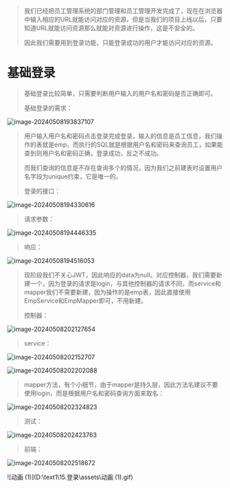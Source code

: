 > 我们已经把员工管理系统的部门管理和员工管理开发完成了，现在在浏览器中输入相应的URL就能访问对应的资源，但是当我们的项目上线以后，只要知道URL就能访问资源那么就能对资源进行操作，这是不安全的。
>
> 因此我们需要用到登录功能，只能登录成功的用户才能访问对应的资源。



# 基础登录

> 基础登录比较简单，只需要判断用户输入的用户名和密码是否正确即可。
>
> 基础登录的需求：

![image-20240508193837107](D:\text1\15.登录\assets\image-20240508193837107.png)

> 用户输入用户名和密码点击登录完成登录，输入的信息是员工信息，我们操作的表就是emp，而执行的SQL就是根据用户名和密码来查询员工，如果能查到则用户名和密码正确，登录成功，反之不成功。
>
> 而我们查询的信息是不存在查询多个的情况，因为我们之前建表时设置用户名字段为unique约束，它是唯一的。
>
> 登录的接口：

![image-20240508194330616](D:\text1\15.登录\assets\image-20240508194330616.png)

> 请求参数：

![image-20240508194446335](D:\text1\15.登录\assets\image-20240508194446335.png)

> 响应：

![image-20240508194516053](D:\text1\15.登录\assets\image-20240508194516053.png)

> 现阶段我们不关心JWT，因此响应的data为null。对应控制器，我们需要新建一个，因为登录的请求是login，与其他控制器的请求不同，而service和mapper我们不需要新建，因为操作的是emp表，因此直接使用EmpService和EmpMapper即可，不用新建。
>
> 控制器：

![image-20240508202127654](D:\text1\15.登录\assets\image-20240508202127654.png)

> service：

![image-20240508202152707](D:\text1\15.登录\assets\image-20240508202152707.png)

![image-20240508202202088](D:\text1\15.登录\assets\image-20240508202202088.png)

> mapper方法，有个小细节，由于mapper是持久层，因此方法名建议不要使用login，而是根据用户名和密码查询方面来取名：

![image-20240508202324823](D:\text1\15.登录\assets\image-20240508202324823.png)

> 测试：

![image-20240508202423763](D:\text1\15.登录\assets\image-20240508202423763.png)

> 前端：

![image-20240508202518672](D:\text1\15.登录\assets\image-20240508202518672.png)

![动画 (1)](D:\text1\15.登录\assets\动画 (1).gif)